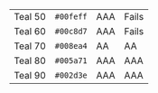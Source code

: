 <table class="colors">
  <tbody>
    <tr class="teal-50">
      <td class="name">Teal 50</td>
      <td><code>#00feff</code></td>
      <td><span class="bg">AAA</span></td>
      <td class="fg">Fails</td>
    </tr>
    <tr class="teal-60">
      <td class="name">Teal 60</td>
      <td><code>#00c8d7</code></td>
      <td><span class="bg">AAA</span></td>
      <td class="fg">Fails</td>
    </tr>
    <tr class="teal-70">
      <td class="name">Teal 70</td>
      <td><code>#008ea4</code></td>
      <td><span class="bg">AA</span></td>
      <td class="fg">AA</td>
    </tr>
    <tr class="teal-80">
      <td class="name">Teal 80</td>
      <td><code>#005a71</code></td>
      <td><span class="bg">AAA</span></td>
      <td class="teal-80">AAA</td>
    </tr>
    <tr class="teal-90">
      <td class="name">Teal 90</td>
      <td><code>#002d3e</code></td>
      <td><span class="bg">AAA</span></td>
      <td class="teal-90">AAA</td>
    </tr>
  </tbody>
</table>
